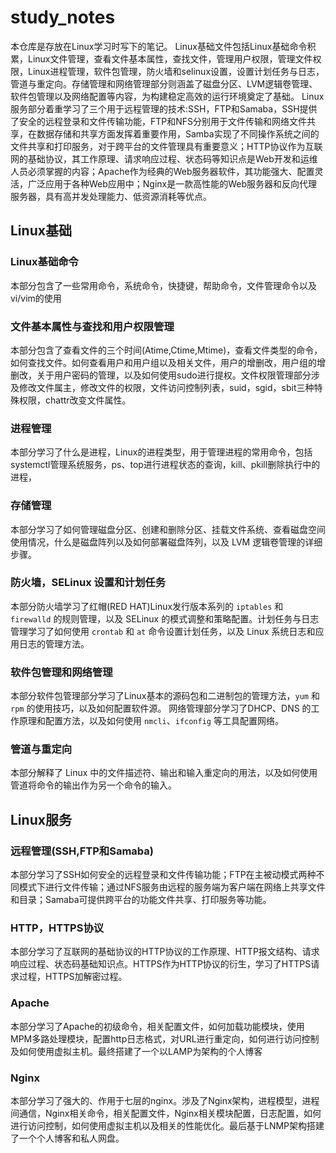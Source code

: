 # study_notes
本仓库是存放在Linux学习时写下的笔记。
Linux基础文件包括Linux基础命令积累，Linux文件管理，查看文件基本属性，查找文件，管理用户权限，管理文件权限，Linux进程管理，软件包管理，防火墙和selinux设置，设置计划任务与日志，管道与重定向。存储管理和网络管理部分则涵盖了磁盘分区、LVM逻辑卷管理、软件包管理以及网络配置等内容，为构建稳定高效的运行环境奠定了基础。
Linux服务部分着重学习了三个用于远程管理的技术:SSH，FTP和Samaba，SSH提供了安全的远程登录和文件传输功能，FTP和NFS分别用于文件传输和网络文件共享，在数据存储和共享方面发挥着重要作用，Samba实现了不同操作系统之间的文件共享和打印服务，对于跨平台的文件管理具有重要意义；HTTP协议作为互联网的基础协议，其工作原理、请求响应过程、状态码等知识点是Web开发和运维人员必须掌握的内容；Apache作为经典的Web服务器软件，其功能强大、配置灵活，广泛应用于各种Web应用中；Nginx是一款高性能的Web服务器和反向代理服务器，具有高并发处理能力、低资源消耗等优点。



## Linux基础
### Linux基础命令
本部分包含了一些常用命令，系统命令，快捷键，帮助命令，文件管理命令以及vi/vim的使用

### 文件基本属性与查找和用户权限管理
本部分包含了查看文件的三个时间(Atime,Ctime,Mtime)，查看文件类型的命令，如何查找文件。如何查看用户和用户组以及相关文件，用户的增删改，用户组的增删改，关于用户密码的管理，以及如何使用sudo进行提权。文件权限管理部分涉及修改文件属主，修改文件的权限，文件访问控制列表，suid，sgid，sbit三种特殊权限，chattr改变文件属性。

### 进程管理
本部分学习了什么是进程，Linux的进程类型，用于管理进程的常用命令，包括systemctl管理系统服务，ps、top进行进程状态的查询，kill、pkill删除执行中的进程，

### 存储管理
本部分学习了如何管理磁盘分区、创建和删除分区、挂载文件系统、查看磁盘空间使用情况，什么是磁盘阵列以及如何部署磁盘阵列，以及 LVM 逻辑卷管理的详细步骤。

### 防火墙，SELinux 设置和计划任务
本部分防火墙学习了红帽(RED HAT)Linux发行版本系列的 `iptables` 和 `firewalld` 的规则管理，以及 SELinux 的模式调整和策略配置。计划任务与日志管理学习了如何使用 `crontab` 和 `at` 命令设置计划任务，以及 Linux 系统日志和应用日志的管理方法。

### 软件包管理和网络管理
本部分软件包管理部分学习了Linux基本的源码包和二进制包的管理方法，`yum` 和 `rpm` 的使用技巧，以及如何配置软件源。 网络管理部分学习了DHCP、DNS 的工作原理和配置方法，以及如何使用 `nmcli`、`ifconfig` 等工具配置网络。

### 管道与重定向
本部分解释了 Linux 中的文件描述符、输出和输入重定向的用法，以及如何使用管道将命令的输出作为另一个命令的输入。



## Linux服务
### 远程管理(SSH,FTP和Samaba)
本部分学习了SSH如何安全的远程登录和文件传输功能；FTP在主被动模式两种不同模式下进行文件传输；通过NFS服务由远程的服务端为客户端在网络上共享文件和目录；Samaba可提供跨平台的功能文件共享、打印服务等功能。

### HTTP，HTTPS协议
本部分学习了互联网的基础协议的HTTP协议的工作原理、HTTP报文结构、请求响应过程、状态码基础知识点。HTTPS作为HTTP协议的衍生，学习了HTTPS请求过程，HTTPS加解密过程。

### Apache
本部分学习了Apache的初级命令，相关配置文件，如何加载功能模块，使用MPM多路处理模块，配置http日志格式，对URL进行重定向，如何进行访问控制及如何使用虚拟主机。最终搭建了一个以LAMP为架构的个人博客

### Nginx
本部分学习了强大的、作用于七层的nginx。涉及了Nginx架构，进程模型，进程间通信，Nginx相关命令，相关配置文件，Nginx相关模块配置，日志配置，如何进行访问控制，如何使用虚拟主机以及相关的性能优化。最后基于LNMP架构搭建了一个个人博客和私人网盘。
